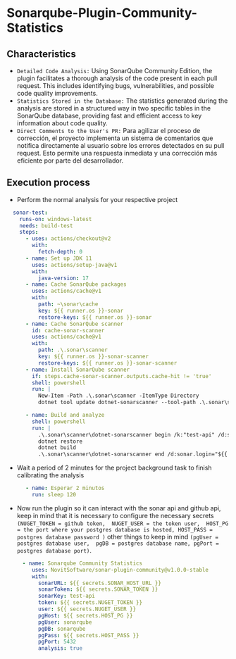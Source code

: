 # Sonarqube-Plugin-Community-Statistics

## Characteristics
- ```Detailed Code Analysis:``` Using SonarQube Community Edition, the plugin facilitates a thorough analysis of the code present in each pull request. This includes identifying bugs, vulnerabilities, and possible code quality improvements.
- ```Statistics Stored in the Database:``` The statistics generated during the analysis are stored in a structured way in two specific tables in the SonarQube database, providing fast and efficient access to key information about code quality.
- ```Direct Comments to the User's PR:``` Para agilizar el proceso de corrección, el proyecto implementa un sistema de comentarios que notifica directamente al usuario sobre los errores detectados en su pull request. Esto permite una respuesta inmediata y una corrección más eficiente por parte del desarrollador.

## Execution process

- Perform the normal analysis for your respective project
```yml
  sonar-test:
    runs-on: windows-latest
    needs: build-test
    steps:
      - uses: actions/checkout@v2
        with:
          fetch-depth: 0 
      - name: Set up JDK 11
        uses: actions/setup-java@v1
        with:
          java-version: 17
      - name: Cache SonarQube packages
        uses: actions/cache@v1
        with:
          path: ~\sonar\cache
          key: ${{ runner.os }}-sonar
          restore-keys: ${{ runner.os }}-sonar
      - name: Cache SonarQube scanner
        id: cache-sonar-scanner
        uses: actions/cache@v1
        with:
          path: .\.sonar\scanner
          key: ${{ runner.os }}-sonar-scanner
          restore-keys: ${{ runner.os }}-sonar-scanner
      - name: Install SonarQube scanner
        if: steps.cache-sonar-scanner.outputs.cache-hit != 'true'
        shell: powershell
        run: |
          New-Item -Path .\.sonar\scanner -ItemType Directory
          dotnet tool update dotnet-sonarscanner --tool-path .\.sonar\scanner

      - name: Build and analyze
        shell: powershell
        run: |
          .\.sonar\scanner\dotnet-sonarscanner begin /k:"test-api" /d:sonar.login="${{ secrets.SONAR_TOKEN }}" /d:sonar.host.url="${{ secrets.SONAR_HOST_URL }}"
          dotnet restore
          dotnet build
          .\.sonar\scanner\dotnet-sonarscanner end /d:sonar.login="${{ secrets.SONAR_TOKEN }}"
```
- Wait a period of 2 minutes for the project background task to finish calibrating the analysis
```yml
      - name: Esperar 2 minutos
        run: sleep 120
```
- Now run the plugin so it can interact with the sonar api and github api, keep in mind that it is necessary to configure the necessary secrets ```(NUGET_TOKEN = github token,  NUGET_USER = the token user,  HOST_PG = the port where your postgres database is hosted, HOST_PASS = postgres database password )``` other things to keep in mind ```(pgUser = postgres database user,  pgDB = postgres database name, pgPort = postgres database port)```.
```yml
     - name: Sonarqube Community Statistics  
        uses: NovitSoftware/sonar-plugin-community@v1.0.0-stable
        with:
          sonarURL: ${{ secrets.SONAR_HOST_URL }}
          sonarToken: ${{ secrets.SONAR_TOKEN }}
          sonarKey: test-api
          token: ${{ secrets.NUGET_TOKEN }}
          user: ${{ secrets.NUGET_USER }}
          pgHost: ${{ secrets.HOST_PG }}
          pgUser: sonarqube
          pgDB: sonarqube
          pgPass: ${{ secrets.HOST_PASS }}
          pgPort: 5432
          analysis: true
```
 

